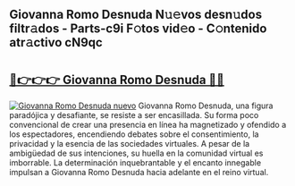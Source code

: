 ## Giovanna Romo Desnuda N𝚞𝚎vos desn𝚞dos filtr𝚊dos - Parts-c9i F𝚘tos vid𝚎o - C𝚘ntenido atr𝚊ctivo cN9qc

# <h2><a href="http://mb5i51.tromn.icu/?c=Giovanna+Romo+Desnuda">🔗👉👉👉 Giovanna Romo Desnuda 🔗🔗</a></h2>

[![Giovanna Romo Desnuda nuevo](https://i.imgur.com/pEAQMta.gif)](http://mb5i51.tromn.icu/?c=Giovanna+Romo+Desnuda)
Giovanna Romo Desnuda, una figura paradójica y desafiante, se resiste a ser encasillada. Su forma poco convencional de crear una presencia en línea ha magnetizado y ofendido a los espectadores, encendiendo debates sobre el consentimiento, la privacidad y la esencia de las sociedades virtuales. A pesar de la ambigüedad de sus intenciones, su huella en la comunidad virtual es imborrable. La determinación inquebrantable y el encanto innegable impulsan a Giovanna Romo Desnuda hacia adelante en el reino virtual.
